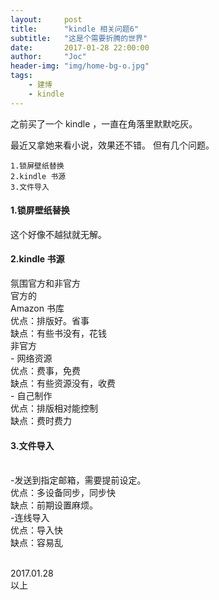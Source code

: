 ```yaml
---
layout:     post
title:      "kindle 相关问题6"
subtitle:   "这是个需要折腾的世界"
date:       2017-01-28 22:00:00
author:     "Joc"
header-img: "img/home-bg-o.jpg"
tags:
    - 建博
    - kindle
---
```


之前买了一个 kindle ，一直在角落里默默吃灰。

最近又拿她来看小说，效果还不错。
但有几个问题。

```
1.锁屏壁纸替换
2.kindle 书源
3.文件导入
```

#### 1.锁屏壁纸替换

这个好像不越狱就无解。

#### 2.kindle 书源

氛围官方和非官方
<br>官方的
<br>Amazon 书库
<br>优点：排版好。省事
<br>缺点：有些书没有，花钱
<br>非官方
<br>- 网络资源
<br>优点：费事，免费
<br>缺点：有些资源没有，收费
<br>- 自己制作
<br>优点：排版相对能控制
<br>缺点：费时费力

#### 3.文件导入

<br>-发送到指定邮箱，需要提前设定。
<br>优点：多设备同步，同步快
<br>缺点：前期设置麻烦。
<br>-连线导入
<br>优点：导入快
<br>缺点：容易乱

<br>2017.01.28
<br>以上




